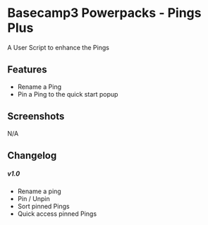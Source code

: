 # Basecamp3 Powerpacks - Pings Plus

A User Script to enhance the Pings

## Features

- Rename a Ping
- Pin a Ping to the quick start popup

## Screenshots

N/A

## Changelog

##### v1.0

- Rename a ping
- Pin / Unpin
- Sort pinned Pings
- Quick access pinned Pings


